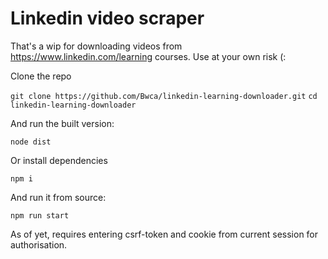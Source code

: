 # Linkedin video scraper

That's a wip for downloading videos from https://www.linkedin.com/learning courses. Use at your own risk (:

Clone the repo

`git clone https://github.com/Bwca/linkedin-learning-downloader.git`
`cd linkedin-learning-downloader`

And run the built version:

`node dist`

Or install dependencies

`npm i`

And run it from source:

`npm run start`

As of yet, requires entering csrf-token and cookie from current session for authorisation.
